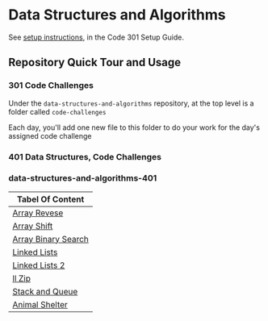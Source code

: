 # Data Structures and Algorithms

See [setup instructions](https://codefellows.github.io/setup-guide/code-301/3-code-challenges), in the Code 301 Setup Guide.

## Repository Quick Tour and Usage

### 301 Code Challenges

Under the `data-structures-and-algorithms` repository, at the top level is a folder called `code-challenges`

Each day, you'll add one new file to this folder to do your work for the day's assigned code challenge

### 401 Data Structures, Code Challenges

### data-structures-and-algorithms-401


|Tabel Of Content|
|----------------|
| [Array Revese](https://github.com/hamzashamoun96/data-structures-and-algorithms/blob/master/challenges/arrayReverse/array-README.md)|
| [Array Shift](https://github.com/hamzashamoun96/data-structures-and-algorithms/blob/master/challenges/arrayShift/array-README.md)|
| [Array Binary Search](https://github.com/hamzashamoun96/data-structures-and-algorithms/blob/array-binary-search/challenges/arrayBinarySearch/README..md)|
| [Linked Lists](https://github.com/hamzashamoun96/data-structures-and-algorithms/blob/linked-list/challenges/linked-list/REAME.md)|
| [Linked Lists 2](https://github.com/hamzashamoun96/data-structures-and-algorithms/blob/linked-list/challenges/linked-list/REAME.md)|
| [ll Zip](https://github.com/hamzashamoun96/data-structures-and-algorithms/blob/linked-list/challenges/linked-list/REAME.md)|
| [Stack and Queue](https://github.com/hamzashamoun96/data-structures-and-algorithms/blob/stack-and-queue/challenges/stacksAndQueues/README.md)|
| [Animal Shelter](https://github.com/hamzashamoun96/data-structures-and-algorithms/blob/fifo-animal-shelter/challenges/fifoAnimalShelter/README.md)|